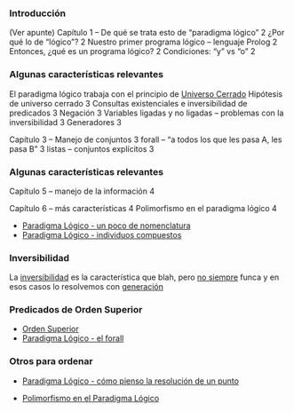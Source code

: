 ### Introducción

(Ver apunte) Capítulo 1 – De qué se trata esto de “paradigma lógico” 2 ¿Por qué lo de “lógico”? 2 Nuestro primer programa lógico – lenguaje Prolog 2 Entonces, ¿qué es un programa lógico? 2 Condiciones: “y” vs “o” 2

### Algunas características relevantes

El paradigma lógico trabaja con el principio de [Universo Cerrado](universo-cerrado.html) Hipótesis de universo cerrado 3 Consultas existenciales e inversibilidad de predicados 3 Negación 3 Variables ligadas y no ligadas – problemas con la inversibilidad 3 Generadores 3

Capítulo 3 – Manejo de conjuntos 3 forall – “a todos los que les pasa A, les pasa B” 3 listas – conjuntos explícitos 3

### Algunas características relevantes

Capítulo 5 – manejo de la información 4

Capítulo 6 – más características 4 Polimorfismo en el paradigma lógico 4

-   [Paradigma Lógico - un poco de nomenclatura](paradigma-logico---un-poco-de-nomenclatura.html)
-   [Paradigma Lógico - individuos compuestos](paradigma-logico---individuos-compuestos.html)

### Inversibilidad

La [inversibilidad](paradigma-logico---inversibilidad.html) es la característica que blah, pero [no siempre](paradigma-logico---casos-de-no-inversibilidad.html) funca y en esos casos lo resolvemos con [generación](paradigma-logico---generacion.html)

### Predicados de Orden Superior

-   [Orden Superior](orden-superior.html)
-   [Paradigma Lógico - el forall](paradigma-logico---el-forall.html)

### Otros para ordenar

-   [Paradigma Lógico - cómo pienso la resolución de un punto](paradigma-logico---como-pienso-la-resolucion-de-un-punto.html)

<!-- -->

-   [Polimorfismo en el Paradigma Lógico](polimorfismo-en-el-paradigma-logico.html)

